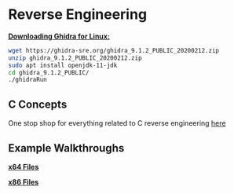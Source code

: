 # Reverse Engineering

**<u>Downloading Ghidra for Linux:</u>** 

```bash
wget https://ghidra-sre.org/ghidra_9.1.2_PUBLIC_20200212.zip
unzip ghidra_9.1.2_PUBLIC_20200212.zip
sudo apt install openjdk-11-jdk
cd ghidra_9.1.2_PUBLIC/
./ghidraRun
```



## C Concepts

One stop shop for everything related to C reverse engineering [here](./C_Concepts/c.md)



## Example Walkthroughs

[**<u>x64 Files</u>**](./x64/x64.md)

[**<u>x86 Files</u>**](./x86/x86.md)

